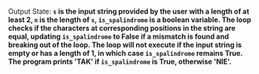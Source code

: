 Output State: **`s` is the input string provided by the user with a length of at least 2, `n` is the length of `s`, `is_spalindrome` is a boolean variable. The loop checks if the characters at corresponding positions in the string are equal, updating `is_spalindrome` to False if a mismatch is found and breaking out of the loop. The loop will not execute if the input string is empty or has a length of 1, in which case `is_spalindrome` remains True. The program prints 'TAK' if `is_spalindrome` is True, otherwise 'NIE'.**